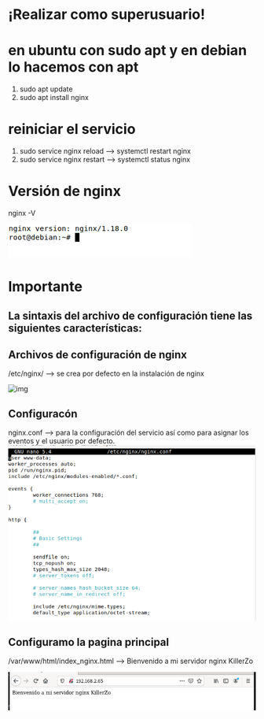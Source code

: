 # ¡Realizar como superusuario!
# en ubuntu con sudo apt y en debian lo hacemos con apt
  1. sudo apt update
  2. sudo apt install nginx
  # reiniciar el servicio
  1.  sudo service nginx reload --> systemctl restart nginx
  2.  sudo service nginx restart --> systemctl status nginx
# Versión de nginx
nginx -V

![img](https://github.com/abarcajoel/nginx/blob/main/img/version.PNG)
# Importante
## La sintaxis del archivo de configuración tiene las siguientes características:

## Archivos de configuración de nginx
/etc/nginx/ --> se crea por defecto en la instalación de nginx

![img]()
## Configuracón 
nginx.conf --> para la configuración del servicio así como para asignar los eventos y el usuario por  defecto.
![img](https://github.com/abarcajoel/nginx/blob/main/img/nginx_conf.PNG)
## Configuramo la pagina principal
/var/www/html/index_nginx.html --> Bienvenido a mi servidor nginx KillerZo

![img](https://github.com/abarcajoel/nginx/blob/main/img/en_navegador.PNG)
